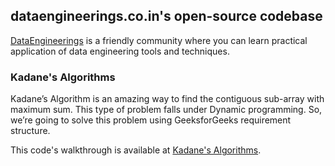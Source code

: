 ## dataengineerings.co.in's open-source codebase

[DataEngineerings](https://dataengineerings.co.in/) is a friendly community where you can learn practical application of data engineering tools and techniques.

### Kadane's Algorithms

Kadane’s Algorithm is an amazing way to find the contiguous sub-array with maximum sum. This type of problem falls under Dynamic programming. So, we’re going to solve this problem using GeeksforGeeks requirement structure.

This code's walkthrough is available at [Kadane's Algorithms](https://dataengineerings.co.in/kadanes-algorithm/).
